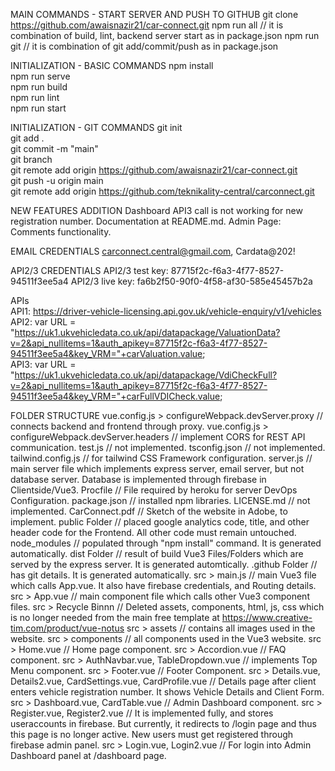 MAIN COMMANDS - START SERVER AND PUSH TO GITHUB
git clone https://github.com/awaisnazir21/car-connect.git
npm run all  // it is combination of build, lint, backend server start as in package.json
npm run git // it is combination of git add/commit/push as in package.json

INITIALIZATION - BASIC COMMANDS
npm install  
npm run serve  
npm run build  
npm run lint  
npm run start  

INITIALIZATION - GIT COMMANDS
git init    
git add .  
git commit -m "main"   
git branch  
git remote add origin https://github.com/awaisnazir21/car-connect.git  
git push -u origin main  
git remote add origin https://github.com/teknikality-central/carconnect.git   
<!-- git checkout -b 1.10   -->
<!-- git branch -M main     -->
<!-- git remote remove origin   -->
<!-- git push -u origin main:main   -->
<!-- git checkout main   -->
<!-- git branch   -->
<!-- git reset --hard 1.14   -->
<!-- git push --force origin main   -->

NEW FEATURES ADDITION
Dashboard API3 call is not working for new registration number.
Documentation at README.md. 
Admin Page: Comments functionality.   

EMAIL CREDENTIALS
carconnect.central@gmail.com, Cardata@202!

API2/3 CREDENTIALS
API2/3 test key: 87715f2c-f6a3-4f77-8527-94511f3ee5a4
API2/3 live key: fa6b2f50-90f0-4f58-af30-585e45457b2a

APIs  
API1: https://driver-vehicle-licensing.api.gov.uk/vehicle-enquiry/v1/vehicles  
API2: var URL = "https://uk1.ukvehicledata.co.uk/api/datapackage/ValuationData?v=2&api_nullitems=1&auth_apikey=87715f2c-f6a3-4f77-8527-94511f3ee5a4&key_VRM="+carValuation.value;  
API3: var URL = "https://uk1.ukvehicledata.co.uk/api/datapackage/VdiCheckFull?v=2&api_nullitems=1&auth_apikey=87715f2c-f6a3-4f77-8527-94511f3ee5a4&key_VRM="+carFullVDICheck.value;  

FOLDER STRUCTURE
vue.config.js > configureWebpack.devServer.proxy // connects backend and frontend through proxy.
vue.config.js > configureWebpack.devServer.headers // implement CORS for REST API communication.
test.js // not implemented.
tsconfig.json // not implemented.
tailwind.config.js // for tailwind CSS Framework configuration.
server.js // main server file which implements express server, email server, but not database server. Database is implemented through firebase in Clientside/Vue3.
Procfile // File required by heroku for server DevOps Configuration.
package.json // installed npm libraries.
LICENSE.md // not implemented.
CarConnect.pdf // Sketch of the website in Adobe, to implement.
public Folder // placed google analytics code, title, and other header code for the Frontend. All other code must remain untouched.
node_modules // populated through "npm install" command. It is generated automatically.
dist Folder // result of build Vue3 Files/Folders which are served by the express server. It is generated automtically.
.github Folder // has git details. It is generated automatically.
src > main.js // main Vue3 file which calls App.vue. It also have firebase credentials, and Routing details.
src > App.vue // main component file which calls other Vue3 component files.
src > Recycle Binnn // Deleted assets, components, html, js, css which is no longer needed from the main free template at https://www.creative-tim.com/product/vue-notus
src > assets // contains all images used in the website.
src > components // all components used in the Vue3 website.
src > Home.vue // Home page component.
src > Accordion.vue // FAQ component.
src > AuthNavbar.vue, TableDropdown.vue // implements Top Menu component.
src > Footer.vue // Footer Component.
src > Details.vue, Details2.vue, CardSettings.vue, CardProfile.vue // Details page after client enters vehicle registration number. It shows Vehicle Details and Client Form.
src > Dashboard.vue, CardTable.vue // Admin Dashboard component.
src > Register.vue, Register2.vue // It is implemented fully, and stores useraccounts in firebase. But currently, it redirects to /login page and thus this page is no longer active. New users must get registered through firebase admin panel.
src > Login.vue, Login2.vue // For login into Admin Dashboard panel at /dashboard page.

